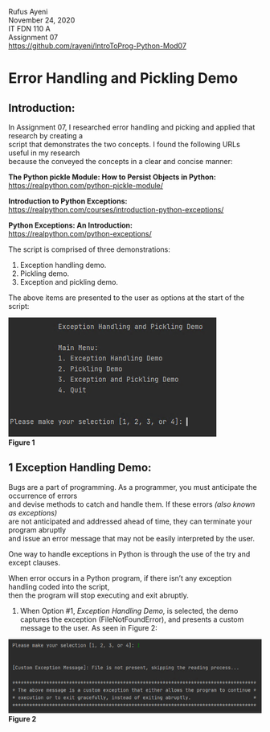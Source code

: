 Rufus Ayeni  
November 24, 2020  
IT FDN 110 A  
Assignment 07  
https://github.com/rayeni/IntroToProg-Python-Mod07  

# Error Handling and Pickling Demo

## Introduction:

In Assignment 07, I researched error handling and picking and applied that research by creating a  
script that demonstrates the two concepts.  I found the following URLs useful in my research  
because the conveyed the concepts in a clear and concise manner:  

**The Python pickle Module: How to Persist Objects in Python:**  
https://realpython.com/python-pickle-module/  

**Introduction to Python Exceptions:**  
https://realpython.com/courses/introduction-python-exceptions/  

**Python Exceptions: An Introduction:**  
https://realpython.com/python-exceptions/  

The script is comprised of three demonstrations:  

1.	Exception handling demo.
2.	Pickling demo.
3.	Exception and pickling demo.

The above items are presented to the user as options at the start of the script:  

![Figure 1](figure1.png "Figure 1")  
 **Figure 1**

## 1 Exception Handling Demo:  

Bugs are a part of programming.  As a programmer, you must anticipate the occurrence of errors  
and devise methods to catch and handle them.  If these errors *(also known as exceptions)*  
are not anticipated and addressed ahead of time, they can terminate your program abruptly  
and issue an error message that may not be easily interpreted by the user.  

One way to handle exceptions in Python is through the use of the try and except clauses.  

When error occurs in a Python program, if there isn’t any exception handling coded into the script,  
then the program will stop executing and exit abruptly.

1.	When Option #1, *Exception Handling Demo,* is selected, the demo captures the exception (FileNotFoundError), and presents a custom message to the user.  As seen in Figure 2:  

![Figure 2](figure2.png "Figure 2")  
 **Figure 2**
